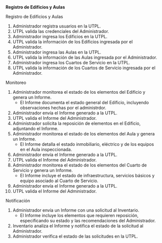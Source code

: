 
**Registro de Edificios y Aulas**

Registro de Edificios y Aulas

 1. Administrador registra usuarios en la UTPL.
 2. UTPL valida las credenciales del Administrador.
 3. Administrador ingresa los Edificios en la UTPL.
 4. UTPL valida la información de los Edificios ingresada por el
    Administrador.
 5. Administrador ingresa las Aulas en la UTPL.
 6. UTPL valida la información de las Aulas ingresada por el
    Administrador.
 7. Administrador ingresa los Cuartos de Servicio en la UTPL.
 8. UTPL valida la información de los Cuartos de Servicio ingresada por
    el Administrador.

Monitoreo

 1. Administrador monitorea el estado de los elementos del Edificio y
    genera un Informe. 
    - El Informe documenta el estado general del Edificio, incluyendo observaciones hechas por el administrdor.
 2. Administrador envía el Informe generado a la UTPL.
 3. UTPL valida el Informe del Administrador.
 4. Administrador solicita la reposición de elementos en el Edificio,
    adjuntando el Informe.
 5. Administrador monitorea el estado de los elementos del Aula y genera
    un Informe.
    - El Informe detalla el estado inmobiliario, eléctrico y de los equipos en el Aula inspeccionada.
 6. Administrador envía el Informe generado a la UTPL.
 7. UTPL valida el Informe del Administrador.
 8. Administrador monitorea el estado de los elementos del Cuarto de
    Servicio y genera un Informe.
    - El Informe incluye el estado de infraestructura, servicios básicos y equipo asociado al Cuarto de Servicio.
 9. Administrador envía el Informe generado a la UTPL.
 10. UTPL valida el Informe del Administrador.

Notificación

 1. Administrador envía un Informe con una solicitud al Inventario. 
    -  El Informe incluye los elementos que requieren reposición, especificando su estado y las recomendaciones del Administrador.
 2. Inventario analiza el Informe y notifica el estado de la solicitud
    al Administrador.
 3. Administrador verifica el estado de las solicitudes en la UTPL.
